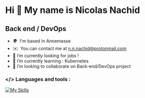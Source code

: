 Hi 👋 My name is Nicolas Nachid
===============================

Back end / DevOps
------------------------

* 🌍  I'm based in Annemasse
* ✉️  You can contact me at [n.n.nachid@protonmail.com](mailto:n.n.nachid@protonmail.com)
* 🔭  I’m currently looking for jobs ! 
* 🌱  I’m currently learning : Kubernetes
* 👯  I’m looking to collaborate on Back-end/DevOps project
### </> Languages and tools : 
[![My Skills](https://skillicons.dev/icons?i=django,flask,fastapi,docker,vscode,py,go,postgres,nginx,linux,kubernetes,aws)](https://skillicons.dev)


